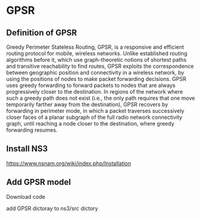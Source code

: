 # GPSR

## Definition of GPSR

Greedy Perimeter Stateless Routing, GPSR, is a responsive and efficient routing protocol for mobile, wireless networks. Unlike established routing algorithms before it, which use graph-theoretic notions of shortest paths and transitive reachability to find routes, GPSR exploits the correspondence between geographic position and connectivity in a wireless network, by using the positions of nodes to make packet forwarding decisions. GPSR uses greedy forwarding to forward packets to nodes that are always progressively closer to the destination. In regions of the network where such a greedy path does not exist (i.e., the only path requires that one move temporarily farther away from the destination), GPSR recovers by forwarding in perimeter mode, in which a packet traverses successively closer faces of a planar subgraph of the full radio network connectivity graph, until reaching a node closer to the destination, where greedy forwarding resumes. 

## Install NS3

https://www.nsnam.org/wiki/index.php/Installation

## Add GPSR model

Download code

add GPSR dictoray to ns3/src dictory 